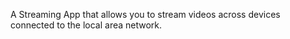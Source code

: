 A Streaming App that allows you to stream videos across devices connected to the local area network. 
